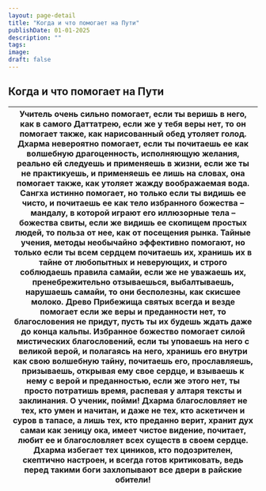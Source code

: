 ```yaml
---
layout: page-detail
title: "Когда и что помогает на Пути"
publishDate: 01-01-2025
description: ""
tags:
image:
draft: false
---
```


## Когда и что помогает на Пути
| Учитель очень сильно помогает,  если ты веришь в него, как в самого Даттатрею, если же у тебя веры нет,  то он помогает также, как нарисованный обед утоляет голод. Дхарма невероятно помогает,  если ты почитаешь ее как волшебную драгоценность,  исполняющую желания, реально ей следуешь и применяешь в жизни,  если же ты не практикуешь,  и применяешь ее лишь на словах, она помогает также, как утоляет жажду воображаемая вода. Сангха истинно помогает, но только если ты видишь ее чисто,  и почитаешь ее как тело избранного божества – мандалу,  в которой играют его иллюзорные тела – божества свиты, если же видишь ее скопищем простых людей,  то польза от нее, как от посещения рынка. Тайные учения, методы необычайно эффективно помогают,  но только если ты всем сердцем почитаешь их,  хранишь их в тайне от любопытных и неверующих,  и строго соблюдаешь правила самайи, если же не уважаешь их,  пренебрежительно отзываешься,  выбалтываешь, нарушаешь самайи, то они бесполезны, как скисшее молоко. Древо Прибежища святых всегда и везде помогает  если же веры и преданности нет,  то благословения не придут, пусть ты их будешь ждать даже до конца кальпы. Избранное божество помогает силой мистических благословений,  если ты уповаешь на него с великой верой,  и полагаясь на него, хранишь его внутри как свою волшебную тайну,  почитаешь его, прославляешь, призываешь,  открывая ему свое сердце,  и взываешь к нему с верой и преданностью, если же этого нет,  ты просто потратишь время,  распевая у алтаря тексты и заклинания. О ученик, пойми! Дхарма благословляет не тех, кто умен и начитан,  и даже не тех, кто аскетичен и суров в тапасе,  а лишь тех, кто преданно верит,  хранит дух самаи как зеницу ока, имеет чистое видение, почитает,  любит ее и благословляет всех существ в своем сердце. Дхарма избегает тех циников,  кто подозрителен, скептично настроен,  и всегда готов критиковать, ведь перед такими боги захлопывают все двери в райские обители! |
| ---------------------------------------------------------------------------------------------------------------------------------------------------------------------------------------------------------------------------------------------------------------------------------------------------------------------------------------------------------------------------------------------------------------------------------------------------------------------------------------------------------------------------------------------------------------------------------------------------------------------------------------------------------------------------------------------------------------------------------------------------------------------------------------------------------------------------------------------------------------------------------------------------------------------------------------------------------------------------------------------------------------------------------------------------------------------------------------------------------------------------------------------------------------------------------------------------------------------------------------------------------------------------------------------------------------------------------------------------------------------------------------------------------------------------------------------------------------------------------------------------------------------------------------------------------------------------------------------------------------------------------------------------------------------------------------------------------------------------------------------------------------------------------------------------------------------------------------------------------------------------------------------------------------------------------------------------------------------------------------------------------------------------- |
  
  
